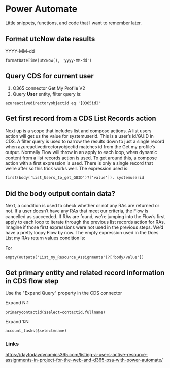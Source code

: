 # Power Automate

Little snippets, functions, and code that I want to remember later.

## Format utcNow date results

YYYY-MM-dd

```
formatDateTime(utcNow(), 'yyyy-MM-dd')
```

## Query CDS for current user

1. O365 connector Get My Profile V2
2. Query **User** entity, filter query is:

```
azureactivedirectoryobjectid eq '[O365id]'
```

## Get first record from a CDS List Records action

Next up is a scope that includes list and compose actions. A list users action will get us the value for systemuserid. This is a user’s id/GUID in CDS. A filter query is used to narrow the results down to just a single record when azureactivedirectoryobjectid matches id from the Get my profile‘s output. Normally Flow will throw in an apply to each loop, when dynamic content from a list records action is used. To get around this, a compose action with a first expression is used. There is only a single record that we’re after so this trick works well. The expression used is:

```
first(body('List_Users_to_get_GUID')?['value']). systemuserid
```

## Did the body output contain data?

Next, a condition is used to check whether or not any RAs are returned or not. If a user doesn’t have any RAs that meet our criteria, the Flow is cancelled as succeeded. If RAs are found, we’re jumping into the Flow’s first apply to each loop to iterate through the previous list records action for RAs. Imagine if those first expressions were not used in the previous steps. We’d have a pretty loopy Flow by now. The empty expression used in the Does List my RAs return values condition is:

For 
```
empty(outputs('List_my_Resource_Assignments')?['body/value'])
```

## Get primary entity and related record information in CDS flow step

Use the "Expand Query" property in the CDS connector

Expand N:1

```
primarycontactid($select=contactid,fullname)
```

Expand 1:N

```
account_tasks($select=name)
```

### Links

https://daytodaydynamics365.com/listing-a-users-active-resource-assignments-in-project-for-the-web-and-d365-psa-with-power-automate/

